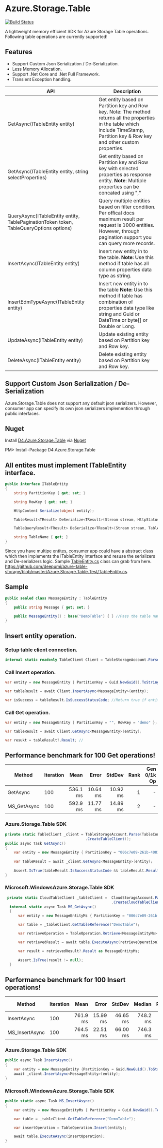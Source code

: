 # Azure.Storage.Table
[![Build Status](https://deepumi.visualstudio.com/azure-table-storage/_apis/build/status/azure-table-storage-CI?branchName=master)](https://deepumi.visualstudio.com/azure-table-storage/_build/latest?definitionId=6&branchName=master)

A lightweight memory efficient SDK for Azure Storage Table operations. Following table operations are currently supported!

## Features

* Support Custom Json Serialization / De-Serialization.
* Less Memory Allocation.
* Support .Net Core and .Net Full Framework.
* Transient Exception handling.

|  API | Description
|---|---|
|GetAsync<T>(ITableEntity entity)  | Get entity based on Partition key and Row key. Note: The method returns all the properties in the table which include TimeStamp, Partition key & Row key and other custom properties.|
|GetAsync<T>(ITableEntity entity, string selectProperties)  | Get entity based on Partition key and Row key with selected properties as response entity. **Note**: Multiple properties can be concated using ","|
|QueryAsync<T>(ITableEntity entity, TablePaginationToken token, TableQueryOptions options)   | Query multiple entities based on filter condition. Per offical docs maximum result per request is 1000 entities. However, through pagination support you can query more records.  |
|InsertAsync<T>(ITableEntity entity) | Insert new entity in to the table. **Note:** Use this method if table has all column properties data type as string.|
|InsertEdmTypeAsync<T>(ITableEntity entity) | Insert new entity in to the table **Note:** Use this method if table has combination of  properties data type like string and Guid or DateTime or byte[] or Double or Long.|
|UpdateAsync<T>(ITableEntity entity) | Update existing entity based on Partition key and Row key.|
|DeleteAsync<T>(ITableEntity entity) | Delete existing entity based on Partition key and Row key.|

## Support Custom Json Serialization / De-Serialization
Azure.Storage.Table does not support any default json serializers. However, consumer app can specify its own json serializers implemention through public interfaces. 

## Nuget
Install [D4.Azure.Storage.Table](https://www.nuget.org/packages/D4.Azure.Storage.Table/) via [Nuget](https://www.nuget.org/packages/D4.Azure.Storage.Table/)

PM> Install-Package D4.Azure.Storage.Table

## All entites must implement ITableEntity interface. 
```csharp
public interface ITableEntity
{
    string PartitionKey { get; set; }

    string RowKey { get; set; }

    HttpContent Serialize(object entity);

    TableResult<TResult> DeSerialize<TResult>(Stream stream, HttpStatusCode statusCode) where TResult : class; // GET 

    TableQueryResult<TResult> DeSerialize<TResult>(Stream stream, TablePaginationToken paginationToken) where TResult : class; // Collection

    string TableName { get; }
}
```
Since you have multipe entites, consumer app could have a abstract class which then implements the ITableEntity interface and resuse the serializers and De-serializers logic. Sample [TableEntity.cs](https://github.com/deepumi/azure-table-storage/blob/master/Azure.Storage.Table.Test/TableEntity.cs) class can grab from here. https://github.com/deepumi/azure-table-storage/blob/master/Azure.Storage.Table.Test/TableEntity.cs.

 
## Sample

```csharp
public sealed class MessageEntity : TableEntity
{
    public string Message { get; set; }

    public MessageEntity() : base("DemoTable") { } //Pass the table name in base constructor.
}
``` 

## Insert entity operation.

### Setup table client connection.
```csharp
internal static readonly TableClient Client = TableStorageAccount.Parse("").CreateTableClient(); //Pass storage connection string.
```
### Call Insert operation.
```csharp
var entity = new MessageEntity { PartitionKey = Guid.NewGuid().ToString(), RowKey = "demo", Message = "Integration test" };

var tableResult = await Client.InsertAsync<MessageEntity>(entity);

var isSuccess = tableResult.IsSuccessStatusCode; //Return true if entity inserted successfully!
```

### Call Get operation.
```csharp
var entity = new MessageEntity { PartitionKey = "", RowKey = "demo" };

var tableResult = await Client.GetAsync<MessageEntity>(entity);

var resukt = tableResult?.Result; //
```

## Performance benchmark for 100 Get operations!


|      Method | Iteration |     Mean |    Error |   StdDev | Rank | Gen 0/1k Op | Gen 1/1k Op | Gen 2/1k Op | Allocated Memory/Op |
|------------ |---------- |---------:|---------:|---------:|-----:|------------:|------------:|------------:|--------------------:|
|    GetAsync |       100 | 536.1 ms | 10.64 ms | 10.92 ms |    1 |           - |           - |           - |             6.63 KB |
| MS_GetAsync |       100 | 592.9 ms | 11.77 ms | 14.89 ms |    2 |           - |           - |           - |             17.3 KB |

### Azure.Storage.Table SDK
```csharp
private static TableClient _client = TableStorageAccount.Parse(TableConnection.ConnectionString)
                                     .CreateTableClient();
public async Task GetAsync()
{
    var entity = new MessageEntity { PartitionKey = "006c7e09-261b-4081-a021-db8032bcc01b", RowKey = "demo" };
    
    var tableResult = await _client.GetAsync<MessageEntity>(entity);
    
    Assert.IsTrue(tableResult.IsSuccessStatusCode && tableResult.Result != null);
}
```

### Microsoft.WindowsAzure.Storage.Table SDK

```csharp
 private static CloudTableClient _tableClient =  CloudStorageAccount.Parse(TableConnection.ConnectionString)
                                                 .CreateCloudTableClient();
  internal static async Task MS_GetAsync()
  {
      var entity = new MessageEntityMs { PartitionKey = "006c7e09-261b-4081-a021-db8032bcc01b", RowKey = "demo" };

      var table = _tableClient.GetTableReference("DemoTable");

      var retrieveOperation = TableOperation.Retrieve<MessageEntityMs>(entity.PartitionKey, entity.RowKey);

      var retrievedResult = await table.ExecuteAsync(retrieveOperation);

      var result = retrievedResult?.Result as MessageEntityMs;
      
      Assert.IsTrue(result != null);
  }
```

## Performance benchmark for 100 Insert operations!

|         Method | Iteration |     Mean |    Error |   StdDev |   Median | Rank | Gen 0/1k Op | Allocated Memory/Op |
|--------------- |---------- |---------:|---------:|---------:|---------:|-----:|------------:|--------------------:|
|    InsertAsync |       100 | 761.9 ms | 15.99 ms | 46.65 ms | 748.2 ms |    1 |           - |             8.91 KB |
| MS_InsertAsync |       100 | 764.5 ms | 22.51 ms | 66.00 ms | 746.3 ms |    1 |   2000.0000 |            96.79 KB |


### Azure.Storage.Table SDK
```csharp
public async Task InsertAsync()
{
    var entity = new MessageEntity {PartitionKey = Guid.NewGuid().ToString(),RowKey = "demo",Message = "InsertAsync"};
    await _client.InsertAsync<MessageEntity>(entity);
}
```

### Microsoft.WindowsAzure.Storage.Table SDK

```csharp
public static async Task MS_InsertAsync()
{
    var entity = new MessageEntityMs { PartitionKey = Guid.NewGuid().ToString(), RowKey = "demo", Message = "MS_InsertAsync" };

    var table = _tableClient.GetTableReference("DemoTable");

    var insertOperation = TableOperation.Insert(entity);

    await table.ExecuteAsync(insertOperation);
}
```
